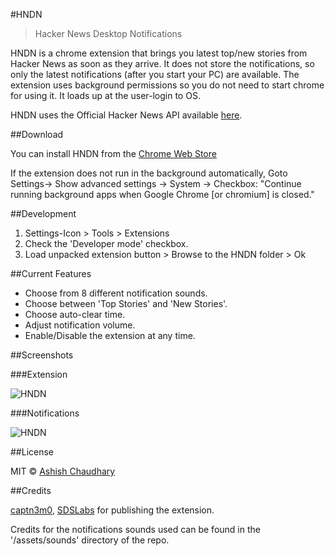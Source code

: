 ﻿#HNDN

>Hacker News Desktop Notifications

HNDN is a chrome extension that brings you latest top/new stories from Hacker News as soon as they arrive. It does not store the notifications, so only the latest notifications (after you start your PC) are available. The extension uses background permissions so you do not need to start chrome for using it. It loads up at the user-login to OS.

HNDN uses the Official Hacker News API available [here](https://github.com/HackerNews/API).

##Download

You can install HNDN from the [Chrome Web Store](https://chrome.google.com/webstore/detail/hndn/hkfhkpdkpjnbijpgfndjdghboghcplnc)

If the extension does not run in the background automatically, Goto Settings-> Show advanced settings -> System -> Checkbox: "Continue running background apps when Google Chrome [or chromium] is closed."

##Development

1. Settings-Icon > Tools > Extensions
2. Check the 'Developer mode' checkbox.
3. Load unpacked extension button > Browse to the HNDN folder > Ok

##Current Features

* Choose from 8 different notification sounds.
* Choose between 'Top Stories' and 'New Stories'.
* Choose auto-clear time.
* Adjust notification volume.
* Enable/Disable the extension at any time.

##Screenshots

###Extension

![HNDN](http://i.imgur.com/gRxdC5R.png)

###Notifications

![HNDN](http://i.imgur.com/l5u9Nt8.png)

##License

MIT © [Ashish Chaudhary](https://github.com/yankee101)

##Credits

[captn3m0](https://github.com/captn3m0), [SDSLabs](https://github.com/sdslabs) for publishing the extension.

Credits for the notifications sounds used can be found in the '/assets/sounds' directory of the repo.
